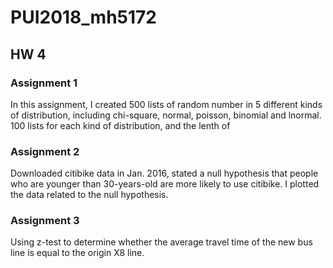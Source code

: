# PUI2018_mh5172

## HW 4

### Assignment 1
In this assignment, I created 500 lists of random number in 5 different kinds of distribution, including chi-square, normal, poisson, binomial and lnormal. 100 lists for each kind of distribution, and the lenth of


### Assignment 2
Downloaded citibike data in Jan. 2016, stated a null hypothesis that people who are younger than 30-years-old are more likely to use  citibike. I plotted the data related to the null hypothesis.

### Assignment 3
Using z-test to determine whether the average travel time of the new bus line is equal to the origin X8 line.